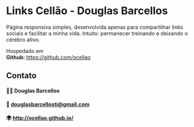 # Links Cellão - Douglas Barcellos
Página responsiva simples, desenvolvida apenas para compartilhar links sociais e facilitar a minha vida.
Intuito: permanecer treinando e deixando o cérebro ativo.

Hospedado em<br>
<b>Github: </b> https://github.com/ocellao
<br>

## Contato
#### 👨‍💻 Douglas Barcellos<br>
#### 📝 douglasbarcellosti@gmail.com<br>
#### 🌍 http://ocellao.github.io/

